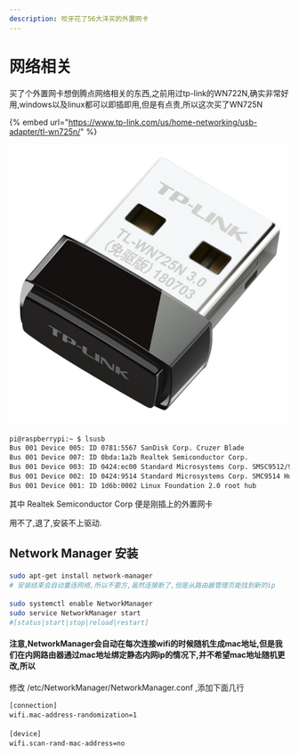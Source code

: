 ```yaml
---
description: 咬牙花了56大洋买的外置网卡
---
```


# 网络相关

买了个外置网卡想倒腾点网络相关的东西,之前用过tp-link的WN722N,确实非常好用,windows以及linux都可以即插即用,但是有点贵,所以这次买了WN725N

{% embed url="https://www.tp-link.com/us/home-networking/usb-adapter/tl-wn725n/" %}

![&#x522B;&#x770B;&#x6211;&#x5C0F;](.gitbook/assets/edcc9b9e42ed9c35.jpg-q80.dpg.jpeg)

```bash
pi@raspberrypi:~ $ lsusb
Bus 001 Device 005: ID 0781:5567 SanDisk Corp. Cruzer Blade
Bus 001 Device 007: ID 0bda:1a2b Realtek Semiconductor Corp.
Bus 001 Device 003: ID 0424:ec00 Standard Microsystems Corp. SMSC9512/9514 Fast Ethernet Adapter
Bus 001 Device 002: ID 0424:9514 Standard Microsystems Corp. SMC9514 Hub
Bus 001 Device 001: ID 1d6b:0002 Linux Foundation 2.0 root hub
```

其中 Realtek Semiconductor Corp 便是刚插上的外置网卡

用不了,退了,安装不上驱动.

## Network Manager 安装

```bash
sudo apt-get install network-manager
# 安装结束会自动重连网络,所以不要方,虽然连接断了,但是从路由器管理页能找到新的ip

sudo systemctl enable NetworkManager   
sudo service NetworkManager start
#[status|start|stop|reload|restart]
```

#### 注意,NetworkManager会自动在每次连接wifi的时候随机生成mac地址,但是我们在内网路由器通过mac地址绑定静态内网ip的情况下,并不希望mac地址随机更改,所以

修改 /etc/NetworkManager/NetworkManager.conf ,添加下面几行

```bash
[connection]
wifi.mac-address-randomization=1
 
[device]
wifi.scan-rand-mac-address=no
```



